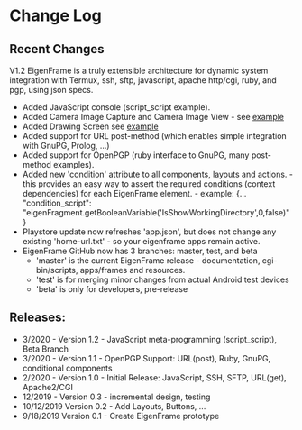 # Change Log
## Recent Changes

V1.2 EigenFrame is a truly extensible architecture for dynamic system integration with
Termux, ssh, sftp, javascript, apache http/cgi, ruby, and pgp, using json specs.
 * Added JavaScript console (script_script example).
 * Added Camera Image Capture and Camera Image View - see [example](../frames/script-cmd.json)
 * Added Drawing Screen see [example](../frames/script-cmd.json)
 * Added support for URL post-method (which enables simple integration with GnuPG, Prolog, ...)
 * Added support for OpenPGP (ruby interface to GnuPG, many post-method examples).
 * Added new 'condition' attribute to all components, layouts and actions.
 		- this provides an easy way to assert the required conditions (context dependencies) for each EigenFrame element.
 		- example: {... "condition_script": "eigenFragment.getBooleanVariable('IsShowWorkingDirectory',0,false)" }
 * Playstore update now refreshes 'app.json', but does not change any existing 'home-url.txt' - so your eigenframe apps remain active.
 * EigenFrame GitHub now has 3 branches: master, test, and beta
    - 'master' is the current EigenFrame release - documentation, cgi-bin/scripts, apps/frames and resources.
    - 'test' is for merging minor changes from actual Android test devices
    - 'beta' is only for developers, pre-release

## Releases:
 * 3/2020 - Version 1.2 - JavaScript meta-programming (script_script), Beta Branch
 * 3/2020 - Version 1.1 - OpenPGP Support: URL(post), Ruby, GnuPG, conditional components
 * 2/2020 - Version 1.0 - Initial Release: JavaScript, SSH, SFTP, URL(get), Apache2/CGI
 * 12/2019 - Version 0.3 - incremental design, testing
 * 10/12/2019 Version 0.2 - Add Layouts, Buttons, ...
 * 9/18/2019 Version 0.1 - Create EigenFrame prototype

